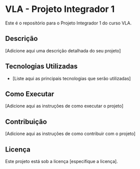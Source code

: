 # VLA - Projeto Integrador 1

Este é o repositório para o Projeto Integrador 1 do curso VLA.

## Descrição

[Adicione aqui uma descrição detalhada do seu projeto]

## Tecnologias Utilizadas

- [Liste aqui as principais tecnologias que serão utilizadas]

## Como Executar

[Adicione aqui as instruções de como executar o projeto]

## Contribuição

[Adicione aqui as instruções de como contribuir com o projeto]

## Licença

Este projeto está sob a licença [especifique a licença]. 